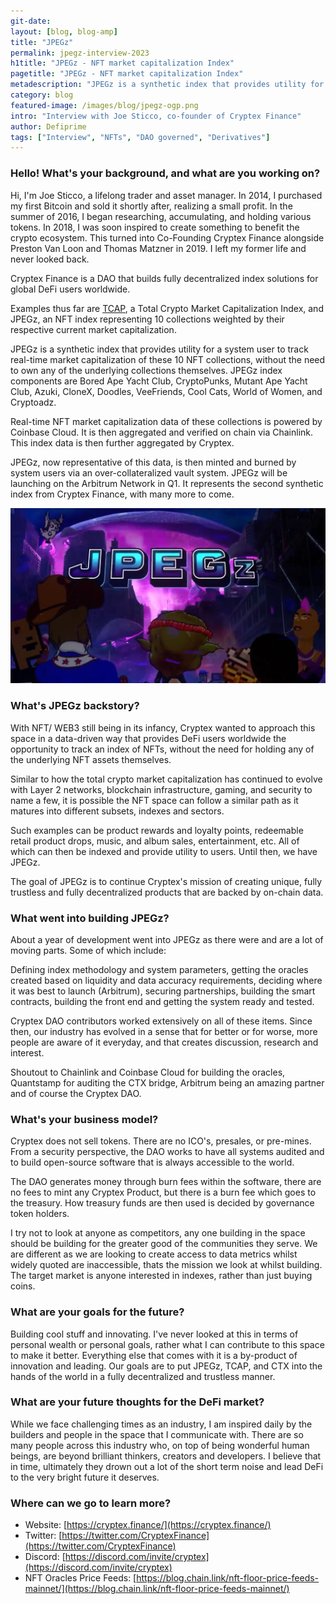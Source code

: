 ```yaml
---
git-date:
layout: [blog, blog-amp]
title: "JPEGz"
permalink: jpegz-interview-2023
h1title: "JPEGz - NFT market capitalization Index"
pagetitle: "JPEGz - NFT market capitalization Index"
metadescription: "JPEGz is a synthetic index that provides utility for a user to track real-time market capitalization of 10 largest NFT collections"
category: blog
featured-image: /images/blog/jpegz-ogp.png
intro: "Interview with Joe Sticco, co-founder of Cryptex Finance"
author: Defiprime
tags: ["Interview", "NFTs", "DAO governed", "Derivatives"]
---
```


### Hello! What's your background, and what are you working on?

Hi, I'm Joe Sticco, a lifelong trader and asset manager. In 2014, I purchased my first Bitcoin and sold it shortly after, realizing a small profit. In the summer of 2016, I began researching, accumulating, and holding various tokens. In 2018, I was soon inspired to create something to benefit the crypto ecosystem. This turned into Co-Founding Cryptex Finance alongside Preston Van Loon and Thomas Matzner in 2019. I left my former life and never looked back.

Cryptex Finance is a DAO that builds fully decentralized index solutions for global DeFi users worldwide.

Examples thus far are [TCAP](/tcap), a Total Crypto Market Capitalization Index, and JPEGz, an NFT index representing 10 collections weighted by their respective current market capitalization.

JPEGz is a synthetic index that provides utility for a system user to track real-time market capitalization of these 10 NFT collections, without the need to own any of the underlying collections themselves. JPEGz index components are Bored Ape Yacht Club, CryptoPunks, Mutant Ape Yacht Club, Azuki, CloneX, Doodles, VeeFriends, Cool Cats, World of Women, and Cryptoadz.

Real-time NFT market capitalization data of these collections is powered by Coinbase Cloud. It is then aggregated and verified on chain via Chainlink. This index data is then further aggregated by Cryptex.

JPEGz, now representative of this data, is then minted and burned by system users via an over-collateralized vault system. JPEGz will be launching on the Arbitrum Network in Q1. It represents the second synthetic index from Cryptex Finance, with many more to come.

![](/images/blog/jpegz-interview/image1.webp)

### What's JPEGz backstory?

With NFT/ WEB3 still being in its infancy, Cryptex wanted to approach this space in a data-driven way that provides DeFi users worldwide the opportunity to track an index of NFTs, without the need for holding any of the underlying NFT assets themselves.

Similar to how the total crypto market capitalization has continued to evolve with Layer 2 networks, blockchain infrastructure, gaming, and security to name a few, it is possible the NFT space can follow a similar path as it matures into different subsets, indexes and sectors.

Such examples can be product rewards and loyalty points, redeemable retail product drops, music, and album sales, entertainment, etc. All of which can then be indexed and provide utility to users. Until then, we have JPEGz.

The goal of JPEGz is to continue Cryptex's mission of creating unique, fully trustless and fully decentralized products that are backed by on-chain data.

### What went into building JPEGz?

About a year of development went into JPEGz as there were and are a lot of moving parts. Some of which include:

Defining index methodology and system parameters, getting the oracles created based on liquidity and data accuracy requirements, deciding where it was best to launch (Arbitrum), securing partnerships, building the smart contracts, building the front end and getting the system ready and tested.

Cryptex DAO contributors worked extensively on all of these items. Since then, our industry has evolved in a sense that for better or for worse, more people are aware of it everyday, and that creates discussion, research and interest.

Shoutout to Chainlink and Coinbase Cloud for building the oracles, Quantstamp for auditing the CTX bridge, Arbitrum being an amazing partner and of course the Cryptex DAO.

### What's your business model?

Cryptex does not sell tokens. There are no ICO's, presales, or pre-mines. From a security perspective, the DAO works to have all systems audited and to build open-source software that is always accessible to the world.

The DAO generates money through burn fees within the software, there are no fees to mint any Cryptex Product, but there is a burn fee which goes to the treasury. How treasury funds are then used is decided by governance token holders.

I try not to look at anyone as competitors, any one building in the space should be building for the greater good of the communities they serve. We are different as we are looking to create access to data metrics whilst widely quoted are inaccessible, thats the mission we look at whilst building. The target market is anyone interested in indexes, rather than just buying coins.

### What are your goals for the future?

Building cool stuff and innovating. I've never looked at this in terms of personal wealth or personal goals, rather what I can contribute to this space to make it better. Everything else that comes with it is a by-product of innovation and leading. Our goals are to put JPEGz, TCAP, and CTX into the hands of the world in a fully decentralized and trustless manner.

### What are your future thoughts for the DeFi market?

While we face challenging times as an industry, I am inspired daily by the builders and people in the space that I communicate with. There are so many people across this industry who, on top of being wonderful human beings, are beyond brilliant thinkers, creators and developers. I believe that in time, ultimately they drown out a lot of the short term noise and lead DeFi to the very bright future it deserves.

### Where can we go to learn more?

- Website: [https://cryptex.finance/](https://cryptex.finance/)
- Twitter: [https://twitter.com/CryptexFinance](https://twitter.com/CryptexFinance)
- Discord: [https://discord.com/invite/cryptex](https://discord.com/invite/cryptex)
- NFT Oracles Price Feeds: [https://blog.chain.link/nft-floor-price-feeds-mainnet/](https://blog.chain.link/nft-floor-price-feeds-mainnet/)
